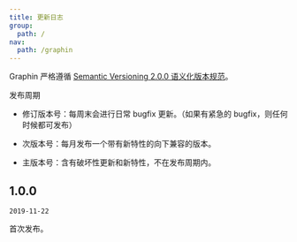 ```yaml
---
title: 更新日志
group:
  path: /
nav:
  path: /graphin
---
```


Graphin 严格遵循 [Semantic Versioning 2.0.0 语义化版本规范](http://semver.org/lang/zh-CN/)。

发布周期

- 修订版本号：每周末会进行日常 bugfix 更新。（如果有紧急的 bugfix，则任何时候都可发布）

- 次版本号：每月发布一个带有新特性的向下兼容的版本。

- 主版本号：含有破坏性更新和新特性，不在发布周期内。

## 1.0.0

`2019-11-22`

首次发布。
